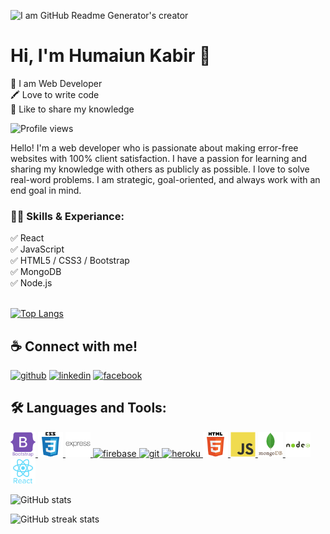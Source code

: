 ![I am GitHub Readme Generator's creator](https://media-exp1.licdn.com/dms/image/C5616AQGJp5QnoxqchQ/profile-displaybackgroundimage-shrink_350_1400/0/1643972399810?e=1649289600&v=beta&t=ihjZrRSIVJyzxo9Q-txuXJDWzvK_j7GKBU3vwb3keYw)

# Hi, I'm Humaiun Kabir 👋
<p>
👑 I am Web Developer <br>
🖍  Love to write code <br>
🎤 Like to share my knowledge <p>

![Profile views](https://gpvc.arturio.dev/Humaiun-Manik) 

Hello! I'm a web developer who is passionate about making error-free websites with 100% client satisfaction. I have a passion for learning and sharing my knowledge with others as publicly as possible. I love to solve real-word problems. I am strategic, goal-oriented, and always work with an end goal in mind.
 
### 👨‍💻 Skills & Experiance:
✅ React <br>
✅ JavaScript <br>
✅ HTML5 / CSS3 / Bootstrap <br>
✅ MongoDB <br>
✅ Node.js <br><br>

[![Top Langs](https://github-readme-stats.vercel.app/api/top-langs/?username=anuraghazra&layout=compact)](https://github.com/anuraghazra/github-readme-stats)
 
## ☕ Connect with me!
[<img src='https://cdn.jsdelivr.net/npm/simple-icons@3.0.1/icons/github.svg' alt='github' height='40'>](https://github.com/Humaiun-Manik)  [<img src='https://cdn.jsdelivr.net/npm/simple-icons@3.0.1/icons/linkedin.svg' alt='linkedin' height='40'>](https://www.linkedin.com/in/humaiun-kabir71//)  [<img src='https://cdn.jsdelivr.net/npm/simple-icons@3.0.1/icons/facebook.svg' alt='facebook' height='40'>](https://www.facebook.com/humaiun71)    
 
## 🛠 Languages and Tools:
<p align="left"> <a href="https://getbootstrap.com" target="_blank" rel="noreferrer"> <img src="https://raw.githubusercontent.com/devicons/devicon/master/icons/bootstrap/bootstrap-plain-wordmark.svg" alt="bootstrap" width="40" height="40"/> </a> <a href="https://www.w3schools.com/css/" target="_blank" rel="noreferrer"> <img src="https://raw.githubusercontent.com/devicons/devicon/master/icons/css3/css3-original-wordmark.svg" alt="css3" width="40" height="40"/> </a> <a href="https://expressjs.com" target="_blank" rel="noreferrer"> <img src="https://raw.githubusercontent.com/devicons/devicon/master/icons/express/express-original-wordmark.svg" alt="express" width="40" height="40"/> </a> <a href="https://firebase.google.com/" target="_blank" rel="noreferrer"> <img src="https://www.vectorlogo.zone/logos/firebase/firebase-icon.svg" alt="firebase" width="40" height="40"/> </a> <a href="https://git-scm.com/" target="_blank" rel="noreferrer"> <img src="https://www.vectorlogo.zone/logos/git-scm/git-scm-icon.svg" alt="git" width="40" height="40"/> </a> <a href="https://heroku.com" target="_blank" rel="noreferrer"> <img src="https://www.vectorlogo.zone/logos/heroku/heroku-icon.svg" alt="heroku" width="40" height="40"/> </a> <a href="https://www.w3.org/html/" target="_blank" rel="noreferrer"> <img src="https://raw.githubusercontent.com/devicons/devicon/master/icons/html5/html5-original-wordmark.svg" alt="html5" width="40" height="40"/> </a> <a href="https://developer.mozilla.org/en-US/docs/Web/JavaScript" target="_blank" rel="noreferrer"> <img src="https://raw.githubusercontent.com/devicons/devicon/master/icons/javascript/javascript-original.svg" alt="javascript" width="40" height="40"/> </a> <a href="https://www.mongodb.com/" target="_blank" rel="noreferrer"> <img src="https://raw.githubusercontent.com/devicons/devicon/master/icons/mongodb/mongodb-original-wordmark.svg" alt="mongodb" width="40" height="40"/> </a> <a href="https://nodejs.org" target="_blank" rel="noreferrer"> <img src="https://raw.githubusercontent.com/devicons/devicon/master/icons/nodejs/nodejs-original-wordmark.svg" alt="nodejs" width="40" height="40"/> </a> <a href="https://reactjs.org/" target="_blank" rel="noreferrer"> <img src="https://raw.githubusercontent.com/devicons/devicon/master/icons/react/react-original-wordmark.svg" alt="react" width="40" height="40"/> </a> </p>
 
![GitHub stats](https://github-readme-stats.vercel.app/api?username=Humaiun-Manik&show_icons=true&count_private=true)  

![GitHub streak stats](https://github-readme-streak-stats.herokuapp.com/?user=Humaiun-Manik)
   
